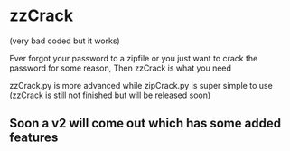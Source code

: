 # zzCrack

(very bad coded but it works)

Ever forgot your password to a zipfile or you just want to crack the password for some reason, Then zzCrack is what you need

zzCrack.py is more advanced while zipCrack.py is super simple to use
(zzCrack is still not finished but will be released soon)


## Soon a v2 will come out which has some added features
